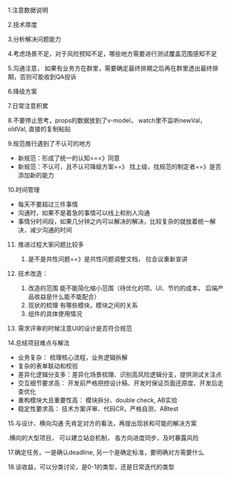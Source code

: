 1.注意数据说明

2.技术厚度

3.分析解决问题能力

4.考虑场景不足，对于风险预知不足，哪些地方需要进行测试覆盖范围感知不足

5.沟通注意， 如果有业务方在群里，需要确定最终排期之后再在群里透出最终排期，否则可能收到QA投诉

6.降级方案



7.日常注意积累

8.不要停止思考，props的数据放到了v-model， watch里不监听newVal， oldVal, 直接的复制粘贴



9.规范推行遇到了不认可的地方

+ 新规范：形成了统一的认知===》同意
+ 新规范：不认可，且不认可降级方案==》 找上级，找规范的制定者==》是否添加新的能力

10.时间管理

+ 每天不要超过三件事情
+ 沟通时，如果不是着急的事情可以线上和别人沟通
+ 事情分时间段，如果几分钟之内可以解决的解决，比较复杂的就放着统一解决，减少沟通的时间

11. 推进过程大家问题比较多
    1. 是不是共性问题==》是共性问题调整文档， 拉会议重新宣讲
11. 技术改造：
    1. 改造的范围 能不能简化缩小范围（待优化的项、UI、节约的成本， 后端产品收益是什么能不能配合）
    2. 现状的梳理 有哪些模块，模块之间的关系
    3. 组件的具体使用情况



13. 需求评审的时候注意UI的设计是否符合规范



14.总结项目难点与解法

+ 业务复杂： 梳理核心流程，业务逻辑拆解
+ 复杂的表单联动和校验
+ 差异化逻辑分支多：差异化场景梳理、识别高风险逻辑分支，提供测试关注点
+ 交互细节要求高： 开发前严格把控设计稿、开发时保证页面还原度、开发后走查优化
+ 重构模块大且重要性高： 模块拆分、double check, AB实验
+ 稳定性要求高： 技术方案评审、代码CR，严格自测，ABtest



15.与设计、横向沟通 先肯定对方的看法，再提出现状和可能的解决方案

.横向的大型项目， 可以建立站会机制， 各方向进度同步，及时暴露风险

17.确定任务，一是确认deadline, 另一个是确定标准，要明确对方需要什么

18.谈收益，可以分类讨论，是0-1的类型，还是日常迭代的类型


